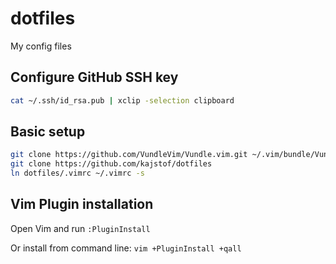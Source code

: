 # dotfiles

My config files

## Configure GitHub SSH key

```bash
cat ~/.ssh/id_rsa.pub | xclip -selection clipboard
```

## Basic setup

```bash
git clone https://github.com/VundleVim/Vundle.vim.git ~/.vim/bundle/Vundle.vim
git clone https://github.com/kajstof/dotfiles
ln dotfiles/.vimrc ~/.vimrc -s
```

## Vim Plugin installation

Open Vim and run `:PluginInstall`

Or install from command line: `vim +PluginInstall +qall`



